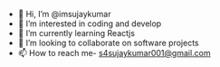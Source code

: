 - 👋 Hi, I’m @imsujaykumar
- 👀 I’m interested in coding and develop
- 🌱 I’m currently learning Reactjs
- 💞️ I’m looking to collaborate on software projects
- 📫 How to reach me- s4sujaykumar001@gmail.com

<!---
imsujaykumar/imsujaykumar is a ✨ special ✨ repository because its `README.md` (this file) appears on your GitHub profile.
You can click the Preview link to take a look at your changes.
--->

